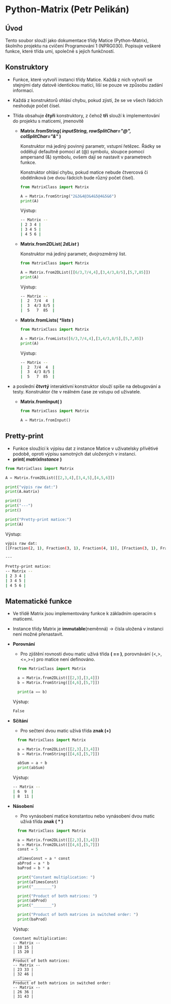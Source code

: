 <b>Python-Matrix</b> (Petr Pelikán)
==================================

<b>Úvod</b> 
-----------
Tento soubor slouží jako dokumentace třídy Matice (Python-Matrix), školního projektu na cvičení Programování 1 (NPRG030).
Popisuje veškeré funkce, které třída umí, společně s jejich funkčností.

<b>Konstruktory</b>
-------------------
- Funkce, které vytvoří instanci třídy Matice. Každá z nich vytvoří se stejnými daty datově identickou matici, liší se pouze ve způsobu zadání informací.

- Každá z konstruktorů ohlásí chybu, pokud zjistí, že se ve všech řádcích neshoduje počet čísel.

- Třída obsahuje <b>čtyři</b> konstruktory, z čehož <b>tři</b> slouží k implementování do projektu s maticemi, jmenovitě

  - <b>Matrix.fromString( <i>inputString, rowSplitChar="@", colSplitChar="&" </i> )</b>

      <p>Konstruktor má jediný povinný parametr, vstupní řetězec. Řádky se oddělují defaultně pomocí at (@) symbolu,
      sloupce pomocí ampersand (&) symbolu, ovšem dají se nastavit v parametrech funkce.</p>

      <p>Konstruktor ohlásí chybu, pokud matice nebude čtvercová či obdélníková (ve dvou řádcích bude různý počet čísel).</p>

      ```python
      from MatrixClass import Matrix

      A = Matrix.fromString("2&3&4@3&4&5@4&5&6")
      print(A)
      ```

      Výstup:

      ```bash
      -- Matrix --
      | 2 3 4 |
      | 3 4 5 |
      | 4 5 6 |
      ```
  - <b>Matrix.from2DList( <i>2dList</i> )</b>

      <p>Konstruktor má jediný parametr, dvojrozměrný list.</p>

      ```python
      from MatrixClass import Matrix

      A = Matrix.from2DList([[6/3,7/4,4],[3,4/3,8/5],[5,7,85]])
      print(A)
      ```

      Výstup:

      ```bash
      -- Matrix --
      |  2  7/4  4  |
      |  3  4/3 8/5 |
      |  5   7  85  |
      ```
  - <b>Matrix.fromLists( <i>*lists</i> )</b>
      ```python
      from MatrixClass import Matrix

      A = Matrix.fromLists([6/3,7/4,4],[3,4/3,8/5],[5,7,85])
      print(A)
      ```

      Výstup:

      ```bash
      -- Matrix --
      |  2  7/4  4  |
      |  3  4/3 8/5 |
      |  5   7  85  |
      ```

- a poslední <b>čtvrtý</b> interaktivní konstruktor slouží spíše na debugování a testy. Konstruktor čte v reálném čase ze vstupu od uživatele.
    - <b>Matrix.fromInput( )</b>
  
        ```python
        from MatrixClass import Matrix

        A = Matrix.fromInput()
        ``` 
 


<b>Pretty-print</b>
-------------------
  - Funkce sloužící k výpisu dat z instance Matice v uživatelsky přívětivé podobě, oproti výpisu samotných dat uložených v instanci.
  -   <b>print( <i>matrixInstance</i> )</b>

```python
from MatrixClass import Matrix

A = Matrix.from2DList([[2,3,4],[3,4,5],[4,5,6]])

print("výpis raw dat:")
print(A.matrix)

print()
print("---")
print()

print("Pretty-print matice:")
print(A)

```
Výstup:

```bash
výpis raw dat:
[[Fraction(2, 1), Fraction(3, 1), Fraction(4, 1)], [Fraction(3, 1), Fraction(4, 1), Fraction(5, 1)], [Fraction(4, 1), Fraction(5, 1), Fraction(6, 1)]]

---

Pretty-print matice:
-- Matrix --
| 2 3 4 |
| 3 4 5 |
| 4 5 6 |
```

<b>Matematické funkce</b>
-------------------------
- Ve třídě Matrix jsou implementovány funkce k základním operacím s maticemi.
- Instance třídy Matrix je <b>immutable</b>(neměnná) -> čísla uložená v instanci není možné přenastavit.

- <b>Porovnání</b>
  - Pro zjištění rovnosti dvou matic užívá třída <b>( == )</b>, porovnávání (<,>,<=,>=) pro matice není definováno.
  ```python
    from MatrixClass import Matrix

    a = Matrix.from2DList([[2,3],[3,4]])
    b = Matrix.fromString([[4,6],[5,7]])

    print(a == b)
    ```
    Výstup:
    ```bash
    False
    ```


- <b>Sčítání</b>
  - Pro sečtení dvou matic užívá třída <b>znak (+)</b>
  ```python
    from MatrixClass import Matrix

    a = Matrix.from2DList([[2,3],[3,4]])
    b = Matrix.fromString([[4,6],[5,7]])

    abSum = a + b
    print(abSum)
    ```
    Výstup:
    ```bash
    -- Matrix --
    | 6  9  |
    | 8  11 |
    ```

- <b>Násobení</b>
  - Pro vynásobení matice konstantou nebo vynásobení dvou matic užívá třída <b>znak ( * )</b>
  ```python
    from MatrixClass import Matrix

    a = Matrix.from2DList([[2,3],[3,4]])
    b = Matrix.from2DList([[4,6],[5,7]])
    const = 5

    aTimesConst = a * const
    abProd = a * b
    baProd = b * a

    print("Constant multiplication: ")
    print(aTimesConst)
    print("________")

    print("Product of both matrices: ")
    print(abProd)
    print("________")

    print("Product of both matrices in switched order: ")
    print(baProd)
    ```
    Výstup:
    ```
    Constant multiplication: 
    -- Matrix --
    | 10 15 |
    | 15 20 |
    ________
    Product of both matrices: 
    -- Matrix --
    | 23 33 |
    | 32 46 |
    ________
    Product of both matrices in switched order: 
    -- Matrix --
    | 26 36 |
    | 31 43 |
    ```






